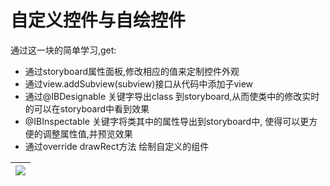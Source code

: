 # 自定义控件与自绘控件

通过这一块的简单学习,get:

* 通过storyboard属性面板,修改相应的值来定制控件外观
* 通过view.addSubview\(subview\)接口从代码中添加子view
* 通过@IBDesignable 关键字导出class 到storyboard,从而使类中的修改实时的可以在storyboard中看到效果
* @IBInspectable 关键字将类其中的属性导出到storyboard中, 使得可以更方便的调整属性值,并预览效果
* 通过override drawRect方法 绘制自定义的组件

| ![](/MacIOS_development/img/directDrawControll.gif) |
|:--:|

